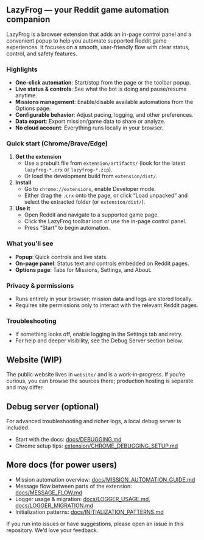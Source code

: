 ## LazyFrog — your Reddit game automation companion

LazyFrog is a browser extension that adds an in-page control panel and a convenient popup to help you automate supported Reddit game experiences. It focuses on a smooth, user-friendly flow with clear status, control, and safety features.

### Highlights
- **One‑click automation**: Start/stop from the page or the toolbar popup.
- **Live status & controls**: See what the bot is doing and pause/resume anytime.
- **Missions management**: Enable/disable available automations from the Options page.
- **Configurable behavior**: Adjust pacing, logging, and other preferences.
- **Data export**: Export mission/game data to share or analyze.
- **No cloud account**: Everything runs locally in your browser.

### Quick start (Chrome/Brave/Edge)
1. **Get the extension**
   - Use a prebuilt file from `extension/artifacts/` (look for the latest `lazyfrog-*.crx` or `lazyfrog-*.zip`).
   - Or load the development build from `extension/dist/`.
2. **Install**
   - Go to `chrome://extensions`, enable Developer mode.
   - Either drag the `.crx` onto the page, or click “Load unpacked” and select the extracted folder (or `extension/dist/`).
3. **Use it**
   - Open Reddit and navigate to a supported game page.
   - Click the LazyFrog toolbar icon or use the in-page control panel.
   - Press “Start” to begin automation.

### What you’ll see
- **Popup**: Quick controls and live stats.
- **On‑page panel**: Status text and controls embedded on Reddit pages.
- **Options page**: Tabs for Missions, Settings, and About.

### Privacy & permissions
- Runs entirely in your browser; mission data and logs are stored locally.
- Requires site permissions only to interact with the relevant Reddit pages.

### Troubleshooting
- If something looks off, enable logging in the Settings tab and retry.
- For help and deeper visibility, see the Debug Server section below.

## Website (WIP)
The public website lives in `website/` and is a work‑in‑progress. If you’re curious, you can browse the sources there; production hosting is separate and may differ.

## Debug server (optional)
For advanced troubleshooting and richer logs, a local debug server is included.
- Start with the docs: [docs/DEBUGGING.md](docs/DEBUGGING.md)
- Chrome setup tips: [extension/CHROME_DEBUGGING_SETUP.md](extension/CHROME_DEBUGGING_SETUP.md)

## More docs (for power users)
- Mission automation overview: [docs/MISSION_AUTOMATION_GUIDE.md](docs/MISSION_AUTOMATION_GUIDE.md)
- Message flow between parts of the extension: [docs/MESSAGE_FLOW.md](docs/MESSAGE_FLOW.md)
- Logger usage & migration: [docs/LOGGER_USAGE.md](docs/LOGGER_USAGE.md), [docs/LOGGER_MIGRATION.md](docs/LOGGER_MIGRATION.md)
- Initialization patterns: [docs/INITIALIZATION_PATTERNS.md](docs/INITIALIZATION_PATTERNS.md)

If you run into issues or have suggestions, please open an issue in this repository. We’d love your feedback.